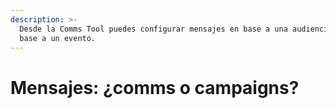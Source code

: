 ```yaml
---
description: >-
  Desde la Comms Tool puedes configurar mensajes en base a una audiencia o en
  base a un evento.
---
```


# Mensajes: ¿comms o campaigns?

